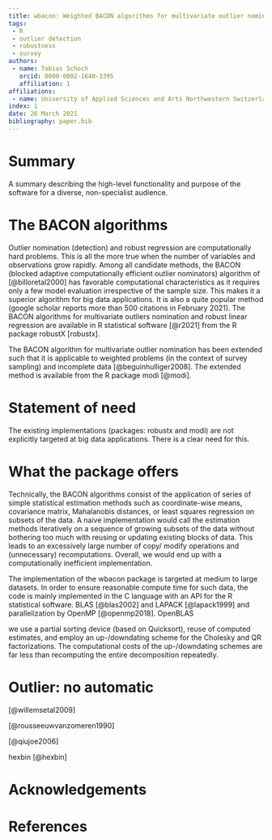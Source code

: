 ```yaml
---
title: wbacon: Weighted BACON algorithms for multivariate outlier nomination (detection) and robust linear regression
tags:
 - R
 - outlier detection
 - robustness
 - survey
authors:
 - name: Tobias Schoch
   orcid: 0000-0002-1640-3395
   affiliation: 1
affiliations:
 - name: University of Applied Sciences and Arts Northwestern Switzerland, School of Business
index: 1
date: 26 March 2021
bibliography: paper.bib
---
```


# Summary

A summary describing the high-level functionality and purpose of the software for a diverse, non-specialist audience.

# The BACON algorithms

Outlier nomination (detection) and robust regression are computationally hard problems. This is all the more true when the number of variables and observations grow rapidly. Among all candidate methods, the BACON
(blocked adaptive computationally efficient outlier nominators) algorithm of [@billoretal2000] has favorable computational characteristics as it requires only a few model evaluation irrespective of the sample size. This makes it a superior algorithm for big data applications. It is also a quite popular method (google scholar reports more than 500 citations in February 2021). The BACON algorithms for multivariate outliers nomination and robust linear regression are available in R statistical software [@r2021] from the R package robustX [robustx].

The BACON algorithm for multivariate outlier nomination has been extended such that it is applicable to weighted problems (in the context of survey sampling) and incomplete data [@beguinhulliger2008]. The extended method is available from the R package modi [@modi].

# Statement of need

The existing implementations (packages: robustx and modi) are not explicitly targeted at big data applications. There is a clear need for this.

# What the package offers

Technically, the BACON algorithms consist of the application of series of simple statistical estimation methods such as coordinate-wise means, covariance matrix, Mahalanobis distances, or least squares regression on subsets of the data. A naive implementation would call the estimation methods iteratively on a sequence of growing subsets of the data without bothering too much with reusing or updating existing blocks of data. This leads to an excessively large number of copy/ modify operations and (unnecessary) recomputations. Overall, we would end up with a computationally inefficient implementation.

The implementation of the wbacon package is targeted at medium to large datasets. In order to ensure reasonable compute time for such data, the code is mainly implemented in the C language with an API for the R statistical software. BLAS  [@blas2002] and LAPACK [@lapack1999] and parallelization by OpenMP [@openmp2018]. OpenBLAS

we use a partial sorting device (based on Quicksort), reuse of computed estimates, and employ an up-/downdating scheme for the Cholesky and QR factorizations. The computational costs of the up-/downdating schemes are far less than recomputing the entire decomposition repeatedly.

# Outlier: no automatic

[@willemsetal2009]

[@rousseeuwvanzomeren1990]

[@qiujoe2006]

hexbin [@hexbin]

# Acknowledgements

# References
